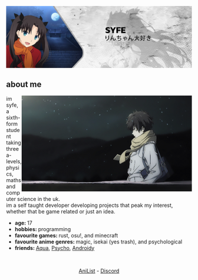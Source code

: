 <!--
**ItsSyfe/ItsSyfe** is a ✨ _special_ ✨ repository because its `README.md` (this file) appears on your GitHub profile.
-->
<img src="banner.png" alt="banner">

<div align="center">
    <h2 align="left">about me</h2>
	<img align="right" src="aboutme.gif" height="260" alt="about me">
	<p align="left">im syfe, a sixth-form student taking three a-levels, physics, maths and computer science in the uk.<br>im a self taught developer developing projects that peak my interest, whether that be game related or just an idea.</p>
	<ul align="left">
		<li><b>age: </b>17</li>
		<li><b>hobbies: </b>programming</li>
		<li><b>favourite games: </b>rust, osu!, and minecraft</li>
		<li><b>favourite anime genres: </b>magic, isekai (yes trash), and psychological</li>
		<li><b>friends: </b><a href="https://github.com/AquaPlaysYT">Aqua</a>, <a href="https://github.com/PsychoPast">Psycho</a>, <a href="https://github.com/SiLeNSwOrD">Androidy</a></li>
	</ul>
</div>
<br>
<div align="center">
	<p><a href="https://anilist.co/user/ItsSyfe/">AniList</a> - <a href="https://dsc.bio/syfe">Discord</a></p>
</div>

